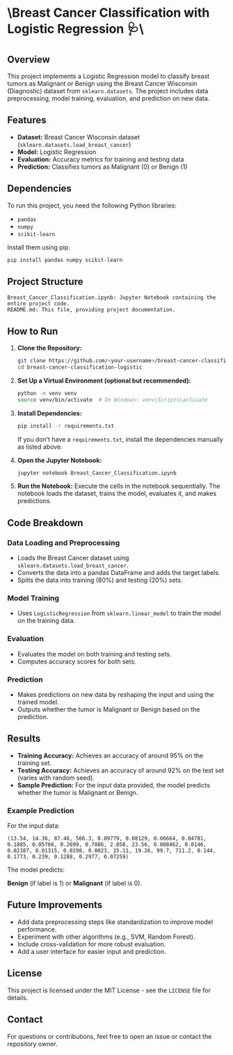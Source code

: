 # **\\Breast Cancer Classification with Logistic Regression 🩺\\**

## Overview

This project implements a Logistic Regression model to classify breast tumors as Malignant or Benign using the Breast Cancer Wisconsin (Diagnostic) dataset from `sklearn.datasets`. The project includes data preprocessing, model training, evaluation, and prediction on new data.

## Features

  * **Dataset:** Breast Cancer Wisconsin dataset (`sklearn.datasets.load_breast_cancer`)
  * **Model:** Logistic Regression
  * **Evaluation:** Accuracy metrics for training and testing data
  * **Prediction:** Classifies tumors as Malignant (0) or Benign (1)

## Dependencies

To run this project, you need the following Python libraries:

  * `pandas`
  * `numpy`
  * `scikit-learn`

Install them using pip:

```bash
pip install pandas numpy scikit-learn
```

## Project Structure

```
Breast_Cancer_Classification.ipynb: Jupyter Notebook containing the entire project code.
README.md: This file, providing project documentation.
```

## How to Run

1.  **Clone the Repository:**

    ```bash
    git clone https://github.com/<your-username>/breast-cancer-classification-logistic.git
    cd breast-cancer-classification-logistic
    ```

2.  **Set Up a Virtual Environment (optional but recommended):**

    ```bash
    python -m venv venv
    source venv/bin/activate  # On Windows: venv\Scripts\activate
    ```

3.  **Install Dependencies:**

    ```bash
    pip install -r requirements.txt
    ```

    If you don’t have a `requirements.txt`, install the dependencies manually as listed above.

4.  **Open the Jupyter Notebook:**

    ```bash
    jupyter notebook Breast_Cancer_Classification.ipynb
    ```

5.  **Run the Notebook:**
    Execute the cells in the notebook sequentially.
    The notebook loads the dataset, trains the model, evaluates it, and makes predictions.

## Code Breakdown

### Data Loading and Preprocessing

  * Loads the Breast Cancer dataset using `sklearn.datasets.load_breast_cancer`.
  * Converts the data into a pandas DataFrame and adds the target labels.
  * Splits the data into training (80%) and testing (20%) sets.

### Model Training

  * Uses `LogisticRegression` from `sklearn.linear_model` to train the model on the training data.

### Evaluation

  * Evaluates the model on both training and testing sets.
  * Computes accuracy scores for both sets.

### Prediction

  * Makes predictions on new data by reshaping the input and using the trained model.
  * Outputs whether the tumor is Malignant or Benign based on the prediction.

## Results

  * **Training Accuracy:** Achieves an accuracy of around 95% on the training set.
  * **Testing Accuracy:** Achieves an accuracy of around 92% on the test set (varies with random seed).
  * **Sample Prediction:**
    For the input data provided, the model predicts whether the tumor is Malignant or Benign.

### Example Prediction

For the input data:

```
(13.54, 14.36, 87.46, 566.3, 0.09779, 0.08129, 0.06664, 0.04781, 0.1885, 0.05766, 0.2699, 0.7886, 2.058, 23.56, 0.008462, 0.0146, 0.02387, 0.01315, 0.0198, 0.0023, 15.11, 19.26, 99.7, 711.2, 0.144, 0.1773, 0.239, 0.1288, 0.2977, 0.07259)
```

The model predicts:

**Benign** (if label is 1) or **Malignant** (if label is 0).

## Future Improvements

  * Add data preprocessing steps like standardization to improve model performance.
  * Experiment with other algorithms (e.g., SVM, Random Forest).
  * Include cross-validation for more robust evaluation.
  * Add a user interface for easier input and prediction.

## License

This project is licensed under the MIT License - see the `LICENSE` file for details.

## Contact

For questions or contributions, feel free to open an issue or contact the repository owner.
